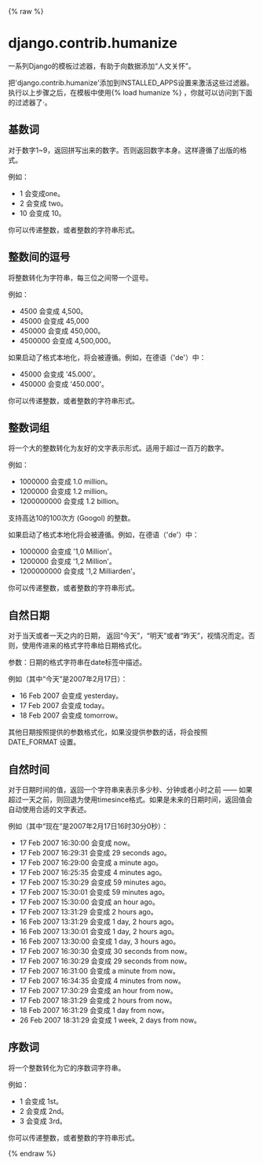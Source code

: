 {% raw %}

<!--
  译者：Github@wizardforcel
-->

# django.contrib.humanize #

一系列Django的模板过滤器，有助于向数据添加“人文关怀”。

把'django.contrib.humanize'添加到INSTALLED_APPS设置来激活这些过滤器。 执行以上步骤之后，在模板中使用{% load humanize %} ，你就可以访问到下面的过滤器了·。

## 基数词 ##

对于数字1~9，返回拼写出来的数字。否则返回数字本身。这样遵循了出版的格式。

例如：

+ 1 会变成one。
+ 2 会变成 two。
+ 10 会变成 10。

你可以传递整数，或者整数的字符串形式。

## 整数间的逗号 ##

将整数转化为字符串，每三位之间带一个逗号。

例如：

+ 4500 会变成 4,500。
+ 45000 会变成 45,000
+ 450000 会变成 450,000。
+ 4500000 会变成 4,500,000。

如果启动了格式本地化，将会被遵循。例如，在德语（'de'）中：

+ 45000 会变成 '45.000'。
+ 450000 会变成 '450.000'。

你可以传递整数，或者整数的字符串形式。

## 整数词组 ##

将一个大的整数转化为友好的文字表示形式。适用于超过一百万的数字。

例如：

+ 1000000 会变成 1.0 million。
+ 1200000 会变成 1.2 million。
+ 1200000000 会变成  1.2 billion。

支持高达10的100次方 (Googol) 的整数。

如果启动了格式本地化将会被遵循。例如，在德语（'de'）中：

+ 1000000 会变成 '1,0 Million'。
+ 1200000 会变成 '1,2 Million'。
+ 1200000000 会变成 '1,2 Milliarden'。

你可以传递整数，或者整数的字符串形式。

## 自然日期 ##

对于当天或者一天之内的日期， 返回“今天”，“明天”或者“昨天”，视情况而定。否则，使用传进来的格式字符串给日期格式化。

参数：日期的格式字符串在date标签中描述。

例如（其中“今天”是2007年2月17日）：

+ 16 Feb 2007 会变成 yesterday。
+ 17 Feb 2007 会变成 today。
+ 18 Feb 2007 会变成 tomorrow。

其他日期按照提供的参数格式化，如果没提供参数的话，将会按照DATE_FORMAT 设置。

## 自然时间 ##

对于日期时间的值，返回一个字符串来表示多少秒、分钟或者小时之前 —— 如果超过一天之前，则回退为使用timesince格式。如果是未来的日期时间，返回值会自动使用合适的文字表述。

例如（其中“现在”是2007年2月17日16时30分0秒）：

+ 17 Feb 2007 16:30:00 会变成 now。
+ 17 Feb 2007 16:29:31 会变成 29 seconds ago。
+ 17 Feb 2007 16:29:00 会变成 a minute ago。
+ 17 Feb 2007 16:25:35 会变成 4 minutes ago。
+ 17 Feb 2007 15:30:29 会变成 59 minutes ago。
+ 17 Feb 2007 15:30:01 会变成 59 minutes ago。
+ 17 Feb 2007 15:30:00 会变成 an hour ago。
+ 17 Feb 2007 13:31:29 会变成 2 hours ago。
+ 16 Feb 2007 13:31:29 会变成 1 day, 2 hours ago。
+ 16 Feb 2007 13:30:01 会变成 1 day, 2 hours ago。
+ 16 Feb 2007 13:30:00 会变成 1 day, 3 hours ago。
+ 17 Feb 2007 16:30:30 会变成 30 seconds from now。
+ 17 Feb 2007 16:30:29 会变成 29 seconds from now。
+ 17 Feb 2007 16:31:00 会变成 a minute from now。
+ 17 Feb 2007 16:34:35 会变成 4 minutes from now。
+ 17 Feb 2007 17:30:29 会变成 an hour from now。
+ 17 Feb 2007 18:31:29 会变成 2 hours from now。
+ 18 Feb 2007 16:31:29 会变成 1 day from now。
+ 26 Feb 2007 18:31:29 会变成 1 week, 2 days from now。

## 序数词 ##

将一个整数转化为它的序数词字符串。

例如：

+ 1 会变成 1st。
+ 2 会变成  2nd。
+ 3 会变成  3rd。

你可以传递整数，或者整数的字符串形式。

{% endraw %}
